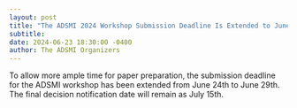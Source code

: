 ```yaml
---
layout: post
title: "The ADSMI 2024 Workshop Submission Deadline Is Extended to June 29."
subtitle: 
date: 2024-06-23 18:30:00 -0400
author: The ADSMI Organizers
---
```


To allow more ample time for paper preparation, the submission deadline for the ADSMI workshop has been extended from June 24th to June 29th. The final decision notification date will remain as July 15th.
